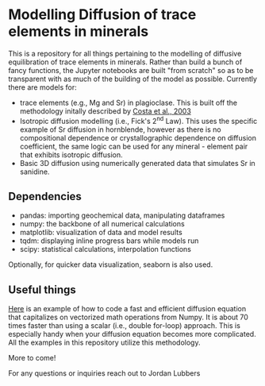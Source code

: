 # Modelling Diffusion of trace elements in minerals

This is a repository for all things pertaining to the modelling of diffusive equilibration of trace elements in minerals. Rather than build a bunch of fancy functions, the Jupyter notebooks are built "from scratch" so as to be transparent with as much of the building of the model as possible. Currently there are models for:

- trace elements (e.g., Mg and Sr) in plagioclase. This is built off the methodology initally described by [Costa et al., 2003](https://www.sciencedirect.com/science/article/pii/S0016703702013455)
- Isotropic diffusion modelling (i.e., Fick's 2<sup>nd</sup> Law). This uses the specific example of Sr diffusion in hornblende, however as there is no compositional dependence or crystallographic dependence on diffusion coefficient, the same logic can be used for any mineral - element pair that exhibits isotropic diffusion. 
- Basic 3D diffusion using numerically generated data that simulates Sr in sanidine. 

## Dependencies
- pandas: importing geochemical data, manipulating dataframes
- numpy: the backbone of all numerical calculations
- matplotlib: visualization of data and model results
- tqdm: displaying inline progress bars while models run
- scipy: statistical calculations, interpolation functions

Optionally, for quicker data visualization, seaborn is also used. 


## Useful things

[Here](https://drive.google.com/file/d/1Tig0Ex6ZiVMGUX5Xusm2lfVL8LBtROBb/view?usp=sharing) is an example of how to code a fast and efficient diffusion equation that capitalizes on vectorized math operations from Numpy. It is about 70 times faster than using a scalar (i.e., double for-loop) approach. This is especially handy when your diffusion equation becomes more complicated. All the examples in this repository utilize this methodology. 

More to come!

For any questions or inquiries reach out to Jordan Lubbers
